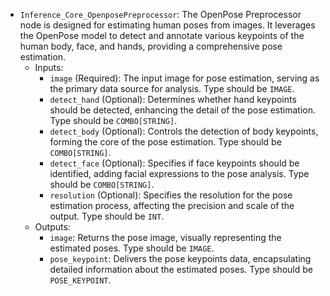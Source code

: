 - `Inference_Core_OpenposePreprocessor`: The OpenPose Preprocessor node is designed for estimating human poses from images. It leverages the OpenPose model to detect and annotate various keypoints of the human body, face, and hands, providing a comprehensive pose estimation.
    - Inputs:
        - `image` (Required): The input image for pose estimation, serving as the primary data source for analysis. Type should be `IMAGE`.
        - `detect_hand` (Optional): Determines whether hand keypoints should be detected, enhancing the detail of the pose estimation. Type should be `COMBO[STRING]`.
        - `detect_body` (Optional): Controls the detection of body keypoints, forming the core of the pose estimation. Type should be `COMBO[STRING]`.
        - `detect_face` (Optional): Specifies if face keypoints should be identified, adding facial expressions to the pose analysis. Type should be `COMBO[STRING]`.
        - `resolution` (Optional): Specifies the resolution for the pose estimation process, affecting the precision and scale of the output. Type should be `INT`.
    - Outputs:
        - `image`: Returns the pose image, visually representing the estimated poses. Type should be `IMAGE`.
        - `pose_keypoint`: Delivers the pose keypoints data, encapsulating detailed information about the estimated poses. Type should be `POSE_KEYPOINT`.
